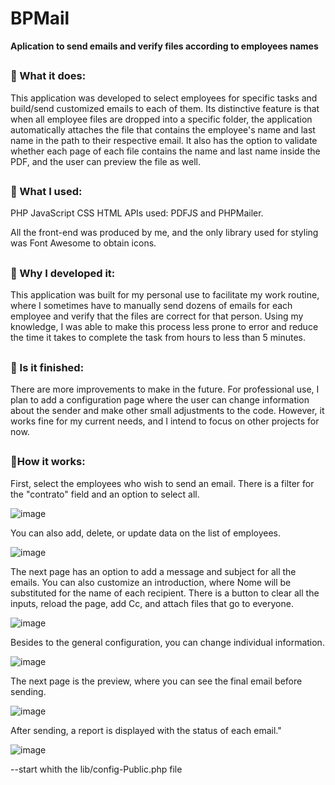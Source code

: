 # BPMail
**Aplication to send emails and verify files according to employees names**

##
<h3>🔹 What it does:</h3>

This application was developed to select employees for specific tasks and build/send customized emails to each of them. Its distinctive feature is that when all employee files are dropped into a specific folder, the application automatically attaches the file that contains the employee's name and last name in the path to their respective email. It also has the option to validate whether each page of each file contains the name and last name inside the PDF, and the user can preview the file as well.
##
<h3>🔹 What I used:</h3>

PHP
JavaScript
CSS
HTML
APIs used: PDFJS and PHPMailer.

All the front-end was produced by me, and the only library used for styling was Font Awesome to obtain icons.
##
<h3>🔹 Why I developed it:</h3>

This application was built for my personal use to facilitate my work routine, where I sometimes have to manually send dozens of emails for each employee and verify that the files are correct for that person. Using my knowledge, I was able to make this process less prone to error and reduce the time it takes to complete the task from hours to less than 5 minutes.
##
<h3>🔹 Is it finished:</h3>

There are more improvements to make in the future. For professional use, I plan to add a configuration page where the user can change information about the sender and make other small adjustments to the code. However, it works fine for my current needs, and I intend to focus on other projects for now.
##
<h3>🔹How it works: </h3>

First, select the employees who wish to send an email. There is a filter for the "contrato" field and an option to select all.

![image](https://user-images.githubusercontent.com/95390786/235407209-7c256669-7c2a-4d08-9787-c2b419cec119.png)

You can also add, delete, or update data on the list of employees.

![image](https://user-images.githubusercontent.com/95390786/235408444-7b95d4d6-7a59-4901-ba6a-77cd25b6ec0b.png)

The next page has an option to add a message and subject for all the emails. You can also customize an introduction, where Nome will be substituted for the name of each recipient. There is a button to clear all the inputs, reload the page, add Cc, and attach files that go to everyone.

![image](https://user-images.githubusercontent.com/95390786/235407974-0c37169f-3791-47d8-ac7f-feb8c61e9cd7.png)

Besides to the general configuration, you can change individual information.

![image](https://user-images.githubusercontent.com/95390786/235409385-32573e3a-1754-4b18-86da-c4a90edf628b.png)

The next page is the preview, where you can see the final email before sending.

![image](https://user-images.githubusercontent.com/95390786/235409506-62e28da4-cae5-4290-aa1d-11032fe33635.png)

After sending, a report is displayed with the status of each email."

![image](https://user-images.githubusercontent.com/95390786/235417138-b6d5e94e-6eb4-4d3b-9521-6d4f9f13456e.png)


--start whith the lib/config-Public.php file
